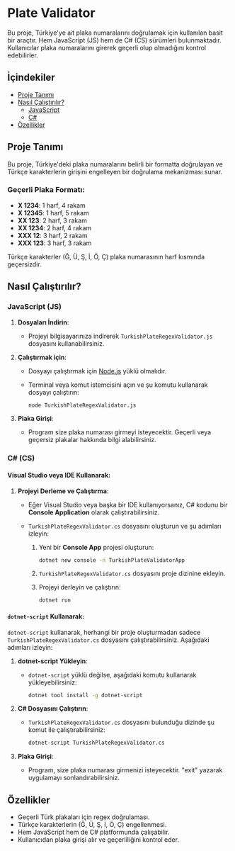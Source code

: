 # Plate Validator

Bu proje, Türkiye'ye ait plaka numaralarını doğrulamak için kullanılan basit bir araçtır. Hem JavaScript (JS) hem de C# (CS) sürümleri bulunmaktadır. Kullanıcılar plaka numaralarını girerek geçerli olup olmadığını kontrol edebilirler.

## İçindekiler

- [Proje Tanımı](#proje-tanımı)
- [Nasıl Çalıştırılır?](#nasıl-çalıştırılır)
  - [JavaScript](#javascript)
  - [C#](#c)
- [Özellikler](#özellikler)

## Proje Tanımı

Bu proje, Türkiye'deki plaka numaralarını belirli bir formatta doğrulayan ve Türkçe karakterlerin girişini engelleyen bir doğrulama mekanizması sunar.

### Geçerli Plaka Formatı:

- **X 1234**: 1 harf, 4 rakam
- **X 12345**: 1 harf, 5 rakam
- **XX 123**: 2 harf, 3 rakam
- **XX 1234**: 2 harf, 4 rakam
- **XXX 12**: 3 harf, 2 rakam
- **XXX 123**: 3 harf, 3 rakam

Türkçe karakterler (Ğ, Ü, Ş, İ, Ö, Ç) plaka numarasının harf kısmında geçersizdir.

## Nasıl Çalıştırılır?

### JavaScript (JS)

1. **Dosyaları İndirin**:

   - Projeyi bilgisayarınıza indirerek `TurkishPlateRegexValidator.js` dosyasını kullanabilirsiniz.

2. **Çalıştırmak için**:

   - Dosyayı çalıştırmak için [Node.js](https://nodejs.org/) yüklü olmalıdır.
   - Terminal veya komut istemcisini açın ve şu komutu kullanarak dosyayı çalıştırın:

     ```bash
     node TurkishPlateRegexValidator.js
     ```

3. **Plaka Girişi**:
   - Program size plaka numarası girmeyi isteyecektir. Geçerli veya geçersiz plakalar hakkında bilgi alabilirsiniz.

### C# (CS)

#### Visual Studio veya IDE Kullanarak:

1. **Projeyi Derleme ve Çalıştırma**:

   - Eğer Visual Studio veya başka bir IDE kullanıyorsanız, C# kodunu bir **Console Application** olarak çalıştırabilirsiniz.
   - `TurkishPlateRegexValidator.cs` dosyasını oluşturun ve şu adımları izleyin:

     1. Yeni bir **Console App** projesi oluşturun:

        ```bash
        dotnet new console -n TurkishPlateValidatorApp
        ```

     2. `TurkishPlateRegexValidator.cs` dosyasını proje dizinine ekleyin.

     3. Projeyi derleyin ve çalıştırın:
        ```bash
        dotnet run
        ```

#### `dotnet-script` Kullanarak:

`dotnet-script` kullanarak, herhangi bir proje oluşturmadan sadece `TurkishPlateRegexValidator.cs` dosyasını çalıştırabilirsiniz. Aşağıdaki adımları izleyin:

1. **dotnet-script Yükleyin**:

   - `dotnet-script` yüklü değilse, aşağıdaki komutu kullanarak yükleyebilirsiniz:
     ```bash
     dotnet tool install -g dotnet-script
     ```

2. **C# Dosyasını Çalıştırın**:

   - `TurkishPlateRegexValidator.cs` dosyasını bulunduğu dizinde şu komut ile çalıştırabilirsiniz:
     ```bash
     dotnet-script TurkishPlateRegexValidator.cs
     ```

3. **Plaka Girişi**:
   - Program, size plaka numarası girmenizi isteyecektir. "exit" yazarak uygulamayı sonlandırabilirsiniz.

## Özellikler

- Geçerli Türk plakaları için regex doğrulaması.
- Türkçe karakterlerin (Ğ, Ü, Ş, İ, Ö, Ç) engellenmesi.
- Hem JavaScript hem de C# platformunda çalışabilir.
- Kullanıcıdan plaka girişi alır ve geçerliliğini kontrol eder.
